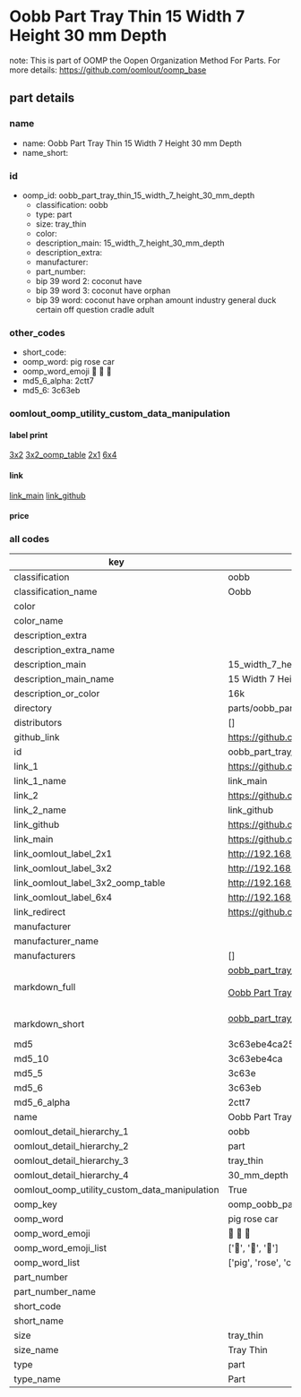 # Oobb Part Tray Thin 15 Width 7 Height 30 mm Depth  

note: This is part of OOMP the Oopen Organization Method For Parts. For more details: https://github.com/oomlout/oomp_base

##  part details
  







### name
* name: Oobb Part Tray Thin 15 Width 7 Height 30 mm Depth
* name_short: 
### id
* oomp_id: oobb_part_tray_thin_15_width_7_height_30_mm_depth
  * classification: oobb
  * type: part
  * size: tray_thin
  * color: 
  * description_main: 15_width_7_height_30_mm_depth
  * description_extra: 
  * manufacturer: 
  * part_number: 
  * bip 39 word 2: coconut have
  * bip 39 word 3: coconut have orphan
  * bip 39 word: coconut have orphan amount industry general duck certain off question cradle adult

### other_codes
* short_code: 
* oomp_word: pig rose car
* oomp_word_emoji :pig: :rose: :car:
* md5_6_alpha: 2ctt7
* md5_6: 3c63eb






### oomlout_oomp_utility_custom_data_manipulation
#### label print
[3x2](http://192.168.1.245:1112/?label=oomp%202ctt7)
[3x2_oomp_table](http://192.168.1.108:1112/?label=oomp%202ctt7)
[2x1](http://192.168.1.242:1112/?label=oomp%202ctt7)
[6x4](http://192.168.1.55:1112/?label=oomp%202ctt7)    

#### link

[link_main](https://github.com/oomlout/oomlout_oomp_version_1_messy/tree/main/parts/oobb_part_tray_thin_15_width_7_height_30_mm_depth) [link_github](https://github.com/oomlout/oomlout_oomp_version_1_messy/tree/main/parts/oobb_part_tray_thin_15_width_7_height_30_mm_depth)                             

#### price







### all codes 
| key | value |  
| --- | --- |  
| classification | oobb |  
| classification_name | Oobb |  
| color |  |  
| color_name |  |  
| description_extra |  |  
| description_extra_name |  |  
| description_main | 15_width_7_height_30_mm_depth |  
| description_main_name | 15 Width 7 Height 30 mm Depth |  
| description_or_color | 16k |  
| directory | parts/oobb_part_tray_thin_15_width_7_height_30_mm_depth |  
| distributors | [] |  
| github_link | https://github.com/oomlout/oomlout_oomp_part_src/tree/main/parts/oobb_part_tray_thin_15_width_7_height_30_mm_depth |  
| id | oobb_part_tray_thin_15_width_7_height_30_mm_depth |  
| link_1 | https://github.com/oomlout/oomlout_oomp_version_1_messy/tree/main/parts/oobb_part_tray_thin_15_width_7_height_30_mm_depth |  
| link_1_name | link_main |  
| link_2 | https://github.com/oomlout/oomlout_oomp_version_1_messy/tree/main/parts/oobb_part_tray_thin_15_width_7_height_30_mm_depth |  
| link_2_name | link_github |  
| link_github | https://github.com/oomlout/oomlout_oomp_version_1_messy/tree/main/parts/oobb_part_tray_thin_15_width_7_height_30_mm_depth |  
| link_main | https://github.com/oomlout/oomlout_oomp_version_1_messy/tree/main/parts/oobb_part_tray_thin_15_width_7_height_30_mm_depth |  
| link_oomlout_label_2x1 | http://192.168.1.242:1112/?label=oomp%202ctt7 |  
| link_oomlout_label_3x2 | http://192.168.1.245:1112/?label=oomp%202ctt7 |  
| link_oomlout_label_3x2_oomp_table | http://192.168.1.108:1112/?label=oomp%202ctt7 |  
| link_oomlout_label_6x4 | http://192.168.1.55:1112/?label=oomp%202ctt7 |  
| link_redirect | https://github.com/oomlout/oomlout_oomp_version_1_messy/tree/main/parts/oobb_part_tray_thin_15_width_7_height_30_mm_depth |  
| manufacturer |  |  
| manufacturer_name |  |  
| manufacturers | [] |  
| markdown_full | [oobb_part_tray_thin_15_width_7_height_30_mm_depth](none)<br>[](none)<br>[Oobb Part Tray Thin 15 Width 7 Height 30 Mm Depth](none)<br><br> |  
| markdown_short | [oobb_part_tray_thin_15_width_7_height_30_mm_depth](none)<br><br> |  
| md5 | 3c63ebe4ca25a87983399081399a6967 |  
| md5_10 | 3c63ebe4ca |  
| md5_5 | 3c63e |  
| md5_6 | 3c63eb |  
| md5_6_alpha | 2ctt7 |  
| name | Oobb Part Tray Thin 15 Width 7 Height 30 mm Depth |  
| oomlout_detail_hierarchy_1 | oobb |  
| oomlout_detail_hierarchy_2 | part |  
| oomlout_detail_hierarchy_3 | tray_thin |  
| oomlout_detail_hierarchy_4 | 30_mm_depth |  
| oomlout_oomp_utility_custom_data_manipulation | True |  
| oomp_key | oomp_oobb_part_tray_thin_15_width_7_height_30_mm_depth |  
| oomp_word | pig rose car |  
| oomp_word_emoji | :pig: :rose: :car: |  
| oomp_word_emoji_list | [':pig:', ':rose:', ':car:'] |  
| oomp_word_list | ['pig', 'rose', 'car'] |  
| part_number |  |  
| part_number_name |  |  
| short_code |  |  
| short_name |  |  
| size | tray_thin |  
| size_name | Tray Thin |  
| type | part |  
| type_name | Part |  

